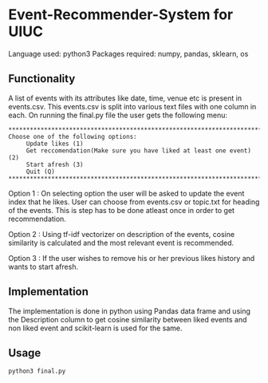 # Event-Recommender-System for UIUC

Language used: python3
Packages required: numpy, pandas, sklearn, os

## Functionality

A list of events with its attributes like date, time, venue etc is present in events.csv. This events.csv is split into various text files with one column in each. On running the final.py file the user gets the following menu:
```
***************************************************************************
Choose one of the following options:
     Update likes (1)
     Get reccomendation(Make sure you have liked at least one event) (2)
     Start afresh (3)
     Quit (Q)
****************************************************************************
```
Option 1 : On selecting option the user will be asked to update the event index that he likes. User can choose from events.csv or topic.txt for heading of the events. This is step has to be done atleast once in order to get recommendation.

Option 2 : Using tf-idf vectorizer on description of the events, cosine similarity is calculated and the most relevant event is recommended. 

Option 3 : If the user wishes to remove his or her previous likes history and wants to start afresh.

## Implementation

The implementation is done in python using Pandas data frame and using the Description column to get cosine similarity between liked events and non liked event and scikit-learn is used for the same.

## Usage

```
python3 final.py
```

